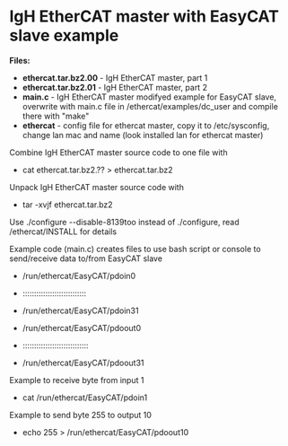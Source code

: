 # IgH EtherCAT master with EasyCAT slave example

**Files:**
*    **ethercat.tar.bz2.00**  - IgH EtherCAT master, part 1
*    **ethercat.tar.bz2.01**  - IgH EtherCAT master, part 2
*    **main.c**               - IgH EtherCAT master modifyed example for EasyCAT slave, overwrite with main.c file in /ethercat/examples/dc_user and compile there with "make"
*    **ethercat**             - config file for ethercat master, copy it to /etc/sysconfig, change lan mac and name (look installed lan for ethercat master)
                           
Combine IgH EtherCAT master source code to one file with 
*    cat ethercat.tar.bz2.?? > ethercat.tar.bz2

Unpack IgH EtherCAT master source code with
*    tar -xvjf ethercat.tar.bz2

Use ./configure --disable-8139too instead of ./configure, read /ethercat/INSTALL for details

Example code (main.c) creates files to use bash script or console to send/receive data to/from EasyCAT slave

* /run/ethercat/EasyCAT/pdoin0
* ::::::::::::::::::::::::::::
* /run/ethercat/EasyCAT/pdoin31

* /run/ethercat/EasyCAT/pdoout0
* :::::::::::::::::::::::::::::
* /run/ethercat/EasyCAT/pdoout31

Example to receive byte from input 1
* cat /run/ethercat/EasyCAT/pdoin1

Example to send byte 255 to output 10
* echo 255 > /run/ethercat/EasyCAT/pdoout10
